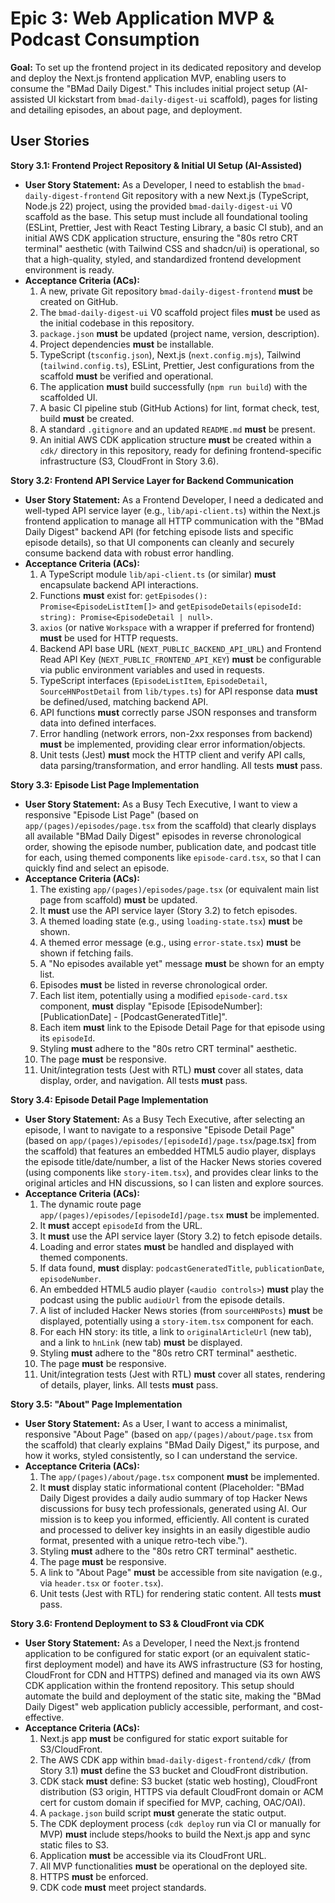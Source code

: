 # Epic 3: Web Application MVP & Podcast Consumption

**Goal:** To set up the frontend project in its dedicated repository and develop and deploy the Next.js frontend application MVP, enabling users to consume the "BMad Daily Digest." This includes initial project setup (AI-assisted UI kickstart from `bmad-daily-digest-ui` scaffold), pages for listing and detailing episodes, an about page, and deployment.

## User Stories

**Story 3.1: Frontend Project Repository & Initial UI Setup (AI-Assisted)**
* **User Story Statement:** As a Developer, I need to establish the `bmad-daily-digest-frontend` Git repository with a new Next.js (TypeScript, Node.js 22) project, using the provided `bmad-daily-digest-ui` V0 scaffold as the base. This setup must include all foundational tooling (ESLint, Prettier, Jest with React Testing Library, a basic CI stub), and an initial AWS CDK application structure, ensuring the "80s retro CRT terminal" aesthetic (with Tailwind CSS and shadcn/ui) is operational, so that a high-quality, styled, and standardized frontend development environment is ready.
* **Acceptance Criteria (ACs):**
    1.  A new, private Git repository `bmad-daily-digest-frontend` **must** be created on GitHub.
    2.  The `bmad-daily-digest-ui` V0 scaffold project files **must** be used as the initial codebase in this repository.
    3.  `package.json` **must** be updated (project name, version, description).
    4.  Project dependencies **must** be installable.
    5.  TypeScript (`tsconfig.json`), Next.js (`next.config.mjs`), Tailwind (`tailwind.config.ts`), ESLint, Prettier, Jest configurations from the scaffold **must** be verified and operational.
    6.  The application **must** build successfully (`npm run build`) with the scaffolded UI.
    7.  A basic CI pipeline stub (GitHub Actions) for lint, format check, test, build **must** be created.
    8.  A standard `.gitignore` and an updated `README.md` **must** be present.
    9.  An initial AWS CDK application structure **must** be created within a `cdk/` directory in this repository, ready for defining frontend-specific infrastructure (S3, CloudFront in Story 3.6).

**Story 3.2: Frontend API Service Layer for Backend Communication**
* **User Story Statement:** As a Frontend Developer, I need a dedicated and well-typed API service layer (e.g., `lib/api-client.ts`) within the Next.js frontend application to manage all HTTP communication with the "BMad Daily Digest" backend API (for fetching episode lists and specific episode details), so that UI components can cleanly and securely consume backend data with robust error handling.
* **Acceptance Criteria (ACs):**
    1.  A TypeScript module `lib/api-client.ts` (or similar) **must** encapsulate backend API interactions.
    2.  Functions **must** exist for: `getEpisodes(): Promise<EpisodeListItem[]>` and `getEpisodeDetails(episodeId: string): Promise<EpisodeDetail | null>`.
    3.  `axios` (or native `Workspace` with a wrapper if preferred for frontend) **must** be used for HTTP requests.
    4.  Backend API base URL (`NEXT_PUBLIC_BACKEND_API_URL`) and Frontend Read API Key (`NEXT_PUBLIC_FRONTEND_API_KEY`) **must** be configurable via public environment variables and used in requests.
    5.  TypeScript interfaces (`EpisodeListItem`, `EpisodeDetail`, `SourceHNPostDetail` from `lib/types.ts`) for API response data **must** be defined/used, matching backend API.
    6.  API functions **must** correctly parse JSON responses and transform data into defined interfaces.
    7.  Error handling (network errors, non-2xx responses from backend) **must** be implemented, providing clear error information/objects.
    8.  Unit tests (Jest) **must** mock the HTTP client and verify API calls, data parsing/transformation, and error handling. All tests **must** pass.

**Story 3.3: Episode List Page Implementation**
* **User Story Statement:** As a Busy Tech Executive, I want to view a responsive "Episode List Page" (based on `app/(pages)/episodes/page.tsx` from the scaffold) that clearly displays all available "BMad Daily Digest" episodes in reverse chronological order, showing the episode number, publication date, and podcast title for each, using themed components like `episode-card.tsx`, so that I can quickly find and select an episode.
* **Acceptance Criteria (ACs):**
    1.  The existing `app/(pages)/episodes/page.tsx` (or equivalent main list page from scaffold) **must** be updated.
    2.  It **must** use the API service layer (Story 3.2) to fetch episodes.
    3.  A themed loading state (e.g., using `loading-state.tsx`) **must** be shown.
    4.  A themed error message (e.g., using `error-state.tsx`) **must** be shown if fetching fails.
    5.  A "No episodes available yet" message **must** be shown for an empty list.
    6.  Episodes **must** be listed in reverse chronological order.
    7.  Each list item, potentially using a modified `episode-card.tsx` component, **must** display "Episode [EpisodeNumber]: [PublicationDate] - [PodcastGeneratedTitle]".
    8.  Each item **must** link to the Episode Detail Page for that episode using its `episodeId`.
    9.  Styling **must** adhere to the "80s retro CRT terminal" aesthetic.
    10. The page **must** be responsive.
    11. Unit/integration tests (Jest with RTL) **must** cover all states, data display, order, and navigation. All tests **must** pass.

**Story 3.4: Episode Detail Page Implementation**
* **User Story Statement:** As a Busy Tech Executive, after selecting an episode, I want to navigate to a responsive "Episode Detail Page" (based on `app/(pages)/episodes/[episodeId]/page.tsx`/page.tsx] from the scaffold) that features an embedded HTML5 audio player, displays the episode title/date/number, a list of the Hacker News stories covered (using components like `story-item.tsx`), and provides clear links to the original articles and HN discussions, so I can listen and explore sources.
* **Acceptance Criteria (ACs):**
    1.  The dynamic route page `app/(pages)/episodes/[episodeId]/page.tsx` **must** be implemented.
    2.  It **must** accept `episodeId` from the URL.
    3.  It **must** use the API service layer (Story 3.2) to fetch episode details.
    4.  Loading and error states **must** be handled and displayed with themed components.
    5.  If data found, **must** display: `podcastGeneratedTitle`, `publicationDate`, `episodeNumber`.
    6.  An embedded HTML5 audio player (`<audio controls>`) **must** play the podcast using the public `audioUrl` from the episode details.
    7.  A list of included Hacker News stories (from `sourceHNPosts`) **must** be displayed, potentially using a `story-item.tsx` component for each.
    8.  For each HN story: its title, a link to `originalArticleUrl` (new tab), and a link to `hnLink` (new tab) **must** be displayed.
    9.  Styling **must** adhere to the "80s retro CRT terminal" aesthetic.
    10. The page **must** be responsive.
    11. Unit/integration tests (Jest with RTL) **must** cover all states, rendering of details, player, links. All tests **must** pass.

**Story 3.5: "About" Page Implementation**
* **User Story Statement:** As a User, I want to access a minimalist, responsive "About Page" (based on `app/(pages)/about/page.tsx` from the scaffold) that clearly explains "BMad Daily Digest," its purpose, and how it works, styled consistently, so I can understand the service.
* **Acceptance Criteria (ACs):**
    1.  The `app/(pages)/about/page.tsx` component **must** be implemented.
    2.  It **must** display static informational content (Placeholder: "BMad Daily Digest provides a daily audio summary of top Hacker News discussions for busy tech professionals, generated using AI. Our mission is to keep you informed, efficiently. All content is curated and processed to deliver key insights in an easily digestible audio format, presented with a unique retro-tech vibe.").
    3.  Styling **must** adhere to the "80s retro CRT terminal" aesthetic.
    4.  The page **must** be responsive.
    5.  A link to "About Page" **must** be accessible from site navigation (e.g., via `header.tsx` or `footer.tsx`).
    6.  Unit tests (Jest with RTL) for rendering static content. All tests **must** pass.

**Story 3.6: Frontend Deployment to S3 & CloudFront via CDK**
* **User Story Statement:** As a Developer, I need the Next.js frontend application to be configured for static export (or an equivalent static-first deployment model) and have its AWS infrastructure (S3 for hosting, CloudFront for CDN and HTTPS) defined and managed via its own AWS CDK application within the frontend repository. This setup should automate the build and deployment of the static site, making the "BMad Daily Digest" web application publicly accessible, performant, and cost-effective.
* **Acceptance Criteria (ACs):**
    1.  Next.js app **must** be configured for static export suitable for S3/CloudFront.
    2.  The AWS CDK app within `bmad-daily-digest-frontend/cdk/` (from Story 3.1) **must** define the S3 bucket and CloudFront distribution.
    3.  CDK stack **must** define: S3 bucket (static web hosting), CloudFront distribution (S3 origin, HTTPS via default CloudFront domain or ACM cert for custom domain if specified for MVP, caching, OAC/OAI).
    4.  A `package.json` build script **must** generate the static output.
    5.  The CDK deployment process (`cdk deploy` run via CI or manually for MVP) **must** include steps/hooks to build the Next.js app and sync static files to S3.
    6.  Application **must** be accessible via its CloudFront URL.
    7.  All MVP functionalities **must** be operational on the deployed site.
    8.  HTTPS **must** be enforced.
    9.  CDK code **must** meet project standards. 
